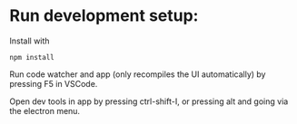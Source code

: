 # Run development setup:

Install with 
```
npm install
```

Run code watcher and app (only recompiles the UI automatically) by pressing F5 in VSCode.

Open dev tools in app by pressing ctrl-shift-I, or pressing alt and going via the electron menu.
